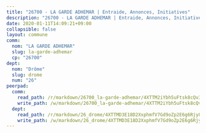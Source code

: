 ```yaml
---
title: "26700 - LA GARDE ADHEMAR | Entraide, Annonces, Initiatives"
description: "26700 - LA GARDE ADHEMAR | Entraide, Annonces, Initiatives"
date: 2020-01-11T14:09:21+09:00
collapsible: false
layout: commune
comm:
  nom: "LA GARDE ADHEMAR"
  slug: la-garde-adhemar
  cp: "26700"
dept:
  nom: "Drôme"
  slug: drome
  num: "26"
peerpad:
  comm:
    read_path: /r/markdown/26700_la-garde-adhemar/4XTTM2iYbh5uFtsk8cQv3rBmMB1hqKYDegSLtPMvFSeCwf3k4
    write_path: /w/markdown/26700_la-garde-adhemar/4XTTM2iYbh5uFtsk8cQv3rBmMB1hqKYDegSLtPMvFSeCwf3k4-K3TgUA9wrdaKfJNAjxp1UAVN3VGoju3Ju6YAdNsXxZAcpKFpCdCmUsDR4kTGhnTsuWQPhLXq8EcsSehTqgSSb1yhjMxZpfjgPv3WXodKmGrSpruHtPNsSFzA5Z3ZBoSYubikAWp8
  dept:
    read_path: /r/markdown/26_drome/4XTTMD3E18D2XxphmfV7Gd9oZp2E6g6Rjy8yoyyuT4SyeeDZv
    write_path: /w/markdown/26_drome/4XTTMD3E18D2XxphmfV7Gd9oZp2E6g6Rjy8yoyyuT4SyeeDZv-K3TgUGX4nG6FnUgVjDeodHJBzD4Z7jTqAJwquijk1LCW8AWc9CAemuRZDQCZC8aha3sgQcHNRUHizJ1bQGiTeNjxAKKxoxsNxcJ7pjGzQ4icP1ftCA9sHED31LddZbCgpf6zkM4Q
---
```


